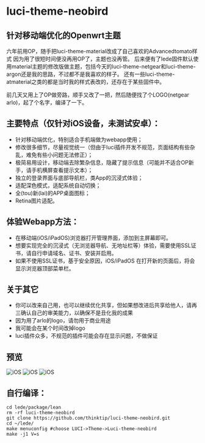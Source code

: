 # luci-theme-neobird
## 针对移动端优化的Openwrt主题

六年前用OP，随手把luci-theme-material改成了自己喜欢的Advancedtomato样式
因为用了很短时间便没再用OP了，主题也没再管。
后来便有了lede固件默认使用material主题的修改版做主题，包括今天的luci-theme-netgear和luci-theme-argon还是我的思路，不过都不是我喜欢的样子。
还有一些luci-theme-atmaterial之类的都是当时我的样式表改的，还存在于某些固件中。

前几天又用上了OP做旁路，顺手又改了一把，然后随便找了个LOGO(netgear arlo)，起了个名字，编译了一下。

## 主要特点（仅针对iOS设备，未测试安卓）：
* 针对移动端优化，特别适合手机端做为webapp使用；
* 修改很多细节，尽量视觉统一（但由于luci插件开发不规范，页面结构有些杂乱，难免有些小问题无法修正）；
* 极简易用设计，移动端去除繁杂信息，隐藏了提示信息（可能并不适合OP新手，请手机横屏查看提示文本）；
* 独立的登录界面与底部导航栏，类App的沉浸式体验；
* 适配深色模式，适配系统自动切换；
* 全(tou)新(lai)的APP桌面图标；
* Retina图片适配。

## 体验Webapp方法：
* 在移动端(iOS/iPadOS)浏览器打开管理界面，添加到主屏幕即可。
* 想要实现完全的沉浸式（无浏览器导航、无地址栏等）体验，需要使用SSL证书，请自行申请域名、证书、安装并启用。
* 如果不使用SSL证书，基于安全原因，iOS/iPadOS 在打开新的页面后，将会显示浏览器顶部菜单栏。

## 关于其它
* 你可以改来自己用，也可以继续优化共享，但如果想改进后共享给他人，请再三确认自己的审美能力，以确保不是丑化我的成果
* 因为用了arlo的logo，请勿用于商业用途
* 我可能会在某个时间改掉logo
* luci插件众多，不规范的插件可能会存在显示问题，不做保证

## 预览
![iOS](https://github.com/thinktip/luci-theme-neobird/blob/main/preview/IMG_5916.JPEG)
![iOS](https://github.com/thinktip/luci-theme-neobird/blob/main/preview/IMG_5915.JPEG)
![iOS](https://github.com/thinktip/luci-theme-neobird/blob/main/preview/IMG_5909.JPEG)

## 自行编译：

```
cd lede/package/lean  
rm -rf luci-theme-neobird  
git clone https://github.com/thinktip/luci-theme-neobird.git  
cd ~/lede/
make menuconfig #choose LUCI->Theme->Luci-theme-neobird  
make -j1 V=s
```
